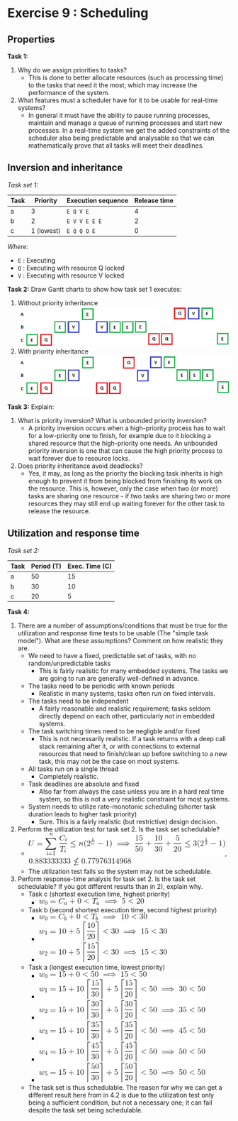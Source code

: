 Exercise 9 : Scheduling
=======================

Properties
----------
**Task 1:**
 1. Why do we assign priorities to tasks?
      - This is done to better allocate resources (such as processing time) to the tasks that need it the most, which may increase the performance of the system.
 2. What features must a scheduler have for it to be usable for real-time systems?
      - In general it must have the ability to pause running processes, maintain and manage a queue of running processes and start new processes. In a real-time system we get the added constraints of the scheduler also being predictable and analysable so that we can mathematically prove that all tasks will meet their deadlines.

Inversion and inheritance
-------------------------

*Task set 1:*

| Task | Priority   | Execution sequence | Release time |
|------|------------|--------------------|--------------|
| a    | 3          | `E Q V E`          | 4            |
| b    | 2          | `E V V E E E`      | 2            |
| c    | 1 (lowest) | `E Q Q Q E`        | 0            |

*Where:*
 - `E` : Executing
 - `Q` : Executing with resource Q locked
 - `V` : Executing with resource V locked


**Task 2:** Draw Gantt charts to show how task set 1 executes:
 1. Without priority inheritance
 ![](ta1.png)
 2. With priority inheritance
  ![](ta2.png)

**Task 3:** Explain:
 1. What is priority inversion? What is unbounded priority inversion?
      - A priority inversion occurs when a high-priority process has to wait for a low-priority one to finish, for example due to it blocking a shared resource that the high-priority one needs. An unbounded priority inversion is one that can cause the high priority process to wait forever due to resource locks.
 2. Does priority inheritance avoid deadlocks?
      - Yes, it may, as long as the priority the blocking task inherits is high enough to prevent it from being blocked from finishing its work on the resource. This is, however, only the case when two (or more) tasks are sharing one resource - if two tasks are sharing two or more resources they may still end up waiting forever for the other task to release the resource.

Utilization and response time
-----------------------------

*Task set 2:*

| Task | Period (T) | Exec. Time (C) |
|------|------------|----------------|
| a    | 50         | 15             |
| b    | 30         | 10             |
| c    | 20         | 5              |

**Task 4:**
1. There are a number of assumptions/conditions that must be true for the utilization and response time tests to be usable (The "simple task model"). What are these assumptions? Comment on how realistic they are.
     - We need to have a fixed, predictable set of tasks, with no random/unpredictable tasks
          - This is fairly realistic for many embedded systems. The tasks we are going to run are generally well-defined in advance.
     - The tasks need to be periodic with known periods
          - Realistic in many systems; tasks often run on fixed intervals.
     - The tasks need to be independent
          - A fairly reasonable and realistic requirement; tasks seldom directly depend on each other, particularly not in embedded systems.
     - The task switching times need to be negligble and/or fixed
          - This is not necessarily realistic. If a task returns with a deep call stack remaining after it, or with connections to external resources that need to finish/clean up before switching to a new task, this may not be the case on most systems.
     - All tasks run on a single thread
          - Completely realistic.
     - Task deadlines are absolute and fixed
          - Also far from always the case unless you are in a hard real time system, so this is not a very realistic constraint for most systems.
     - System needs to utilize rate-monotonic scheduling (shorter task duration leads to higher task priority)
          - Sure. This is a fairly realistic (but restrictive) design decision.
2. Perform the utilization test for task set 2. Is the task set schedulable?
     - ![](eq1.gif), ![](eq2.gif)
     - The utilization test fails so the system may not be schedulable.
3. Perform response-time analysis for task set 2. Is the task set schedulable? If you got different results than in 2), explain why.
     - Task c (shortest execution time, highest priority)
          - ![](ceq1.gif)
     - Task b (second shortest execution time, second highest priority)
          - ![](beq1.gif)
          - ![](beq2.gif)
          - ![](beq3.gif)
     - Task a (longest execution time, lowest priority)
          - ![](aeq1.gif)
          - ![](aeq2.gif)
          - ![](aeq3.gif)
          - ![](aeq4.gif)
          - ![](aeq5.gif)
          - ![](aeq6.gif)
     - The task set is thus schedulable. The reason for why we can get a different result here from in 4.2 is due to the utilization test only being a sufficient condition, but not a necessary one; it can fail despite the task set being schedulable.
